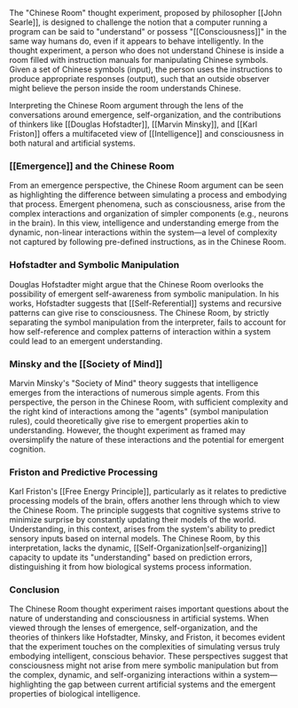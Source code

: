 The "Chinese Room" thought experiment, proposed by philosopher [[John Searle]], is designed to challenge the notion that a computer running a program can be said to "understand" or possess "[[Consciousness]]" in the same way humans do, even if it appears to behave intelligently. In the thought experiment, a person who does not understand Chinese is inside a room filled with instruction manuals for manipulating Chinese symbols. Given a set of Chinese symbols (input), the person uses the instructions to produce appropriate responses (output), such that an outside observer might believe the person inside the room understands Chinese.

Interpreting the Chinese Room argument through the lens of the conversations around emergence, self-organization, and the contributions of thinkers like [[Douglas Hofstadter]], [[Marvin Minsky]], and [[Karl Friston]] offers a multifaceted view of [[Intelligence]] and consciousness in both natural and artificial systems.

### [[Emergence]] and the Chinese Room

From an emergence perspective, the Chinese Room argument can be seen as highlighting the difference between simulating a process and embodying that process. Emergent phenomena, such as consciousness, arise from the complex interactions and organization of simpler components (e.g., neurons in the brain). In this view, intelligence and understanding emerge from the dynamic, non-linear interactions within the system—a level of complexity not captured by following pre-defined instructions, as in the Chinese Room.

### Hofstadter and Symbolic Manipulation

Douglas Hofstadter might argue that the Chinese Room overlooks the possibility of emergent self-awareness from symbolic manipulation. In his works, Hofstadter suggests that [[Self-Referential]] systems and recursive patterns can give rise to consciousness. The Chinese Room, by strictly separating the symbol manipulation from the interpreter, fails to account for how self-reference and complex patterns of interaction within a system could lead to an emergent understanding.

### Minsky and the [[Society of Mind]]

Marvin Minsky's "Society of Mind" theory suggests that intelligence emerges from the interactions of numerous simple agents. From this perspective, the person in the Chinese Room, with sufficient complexity and the right kind of interactions among the "agents" (symbol manipulation rules), could theoretically give rise to emergent properties akin to understanding. However, the thought experiment as framed may oversimplify the nature of these interactions and the potential for emergent cognition.

### Friston and Predictive Processing

Karl Friston's [[Free Energy Principle]], particularly as it relates to predictive processing models of the brain, offers another lens through which to view the Chinese Room. The principle suggests that cognitive systems strive to minimize surprise by constantly updating their models of the world. Understanding, in this context, arises from the system's ability to predict sensory inputs based on internal models. The Chinese Room, by this interpretation, lacks the dynamic, [[Self-Organization|self-organizing]] capacity to update its "understanding" based on prediction errors, distinguishing it from how biological systems process information.

### Conclusion

The Chinese Room thought experiment raises important questions about the nature of understanding and consciousness in artificial systems. When viewed through the lenses of emergence, self-organization, and the theories of thinkers like Hofstadter, Minsky, and Friston, it becomes evident that the experiment touches on the complexities of simulating versus truly embodying intelligent, conscious behavior. These perspectives suggest that consciousness might not arise from mere symbolic manipulation but from the complex, dynamic, and self-organizing interactions within a system—highlighting the gap between current artificial systems and the emergent properties of biological intelligence.